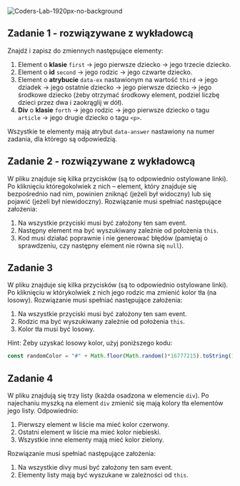 ![Coders-Lab-1920px-no-background](https://user-images.githubusercontent.com/30623667/104709387-2b7ac180-571f-11eb-9b94-517aa6d501c9.png)



## Zadanie 1 - rozwiązywane z wykładowcą

Znajdź i zapisz do zmiennych następujące elementy:
1. Element o **klasie** ```first``` -> jego pierwsze dziecko -> jego trzecie dziecko.
2. Element o **id** ```second``` -> jego rodzic -> jego czwarte dziecko.
3. Element o **atrybucie** ```data-ex``` nastawionym na wartość ```third``` -> jego dziadek -> jego ostatnie dziecko -> jego pierwsze dziecko -> jego środkowe dziecko (żeby otrzymać środkowy element, podziel liczbę dzieci przez dwa i zaokrąglij w dół).
4. **Div** o **klasie** ```forth``` -> jego rodzic -> jego pierwsze dziecko o tagu ```article``` -> jego drugie dziecko o tagu ```<p>```.

Wszystkie te elementy mają atrybut ```data-answer``` nastawiony na numer zadania, dla którego są odpowiedzią.



## Zadanie 2 - rozwiązywane z wykładowcą

W pliku znajduje się kilka przycisków (są to odpowiednio ostylowane linki). Po kliknięciu któregokolwiek z nich –
element, który znajduje się bezpośrednio nad nim, powinien zniknąć (jeżeli był widoczny) lub się pojawić (jeżeli był
niewidoczny). Rozwiązanie musi spełniać następujące założenia:

1. Na wszystkie przyciski musi być założony ten sam event.
2. Następny element ma być wyszukiwany zależnie od położenia `this`.
3. Kod musi działać poprawnie i nie generować błędów (pamiętaj o sprawdzeniu, czy następny element nie równa się `null`).



## Zadanie 3

W pliku znajduje się kilka przycisków (są to odpowiednio ostylowane linki). Po kliknięciu w którykolwiek z nich jego rodzic ma zmienić kolor tła (na losowy).
Rozwiązanie musi spełniać następujące założenia:
1. Na wszystkie przyciski musi być założony ten sam event.
2. Rodzic ma być wyszukiwany zależnie od położenia ```this```.
3. Kolor tła musi być losowy.

Hint:
Żeby uzyskać losowy kolor, użyj poniższego kodu:
```JavaScript
const randomColor = "#" + Math.floor(Math.random()*16777215).toString(16);
```



## Zadanie 4

W pliku znajdują się trzy listy (każda osadzona w elemencie ```div```). Po najechaniu myszką na element ```div``` zmienić się mają kolory tła elementów jego listy. Odpowiednio:
1. Pierwszy element w liście ma mieć kolor czerwony.
2. Ostatni element w liście ma mieć kolor niebieski.
3. Wszystkie inne elementy mają mieć kolor zielony.

Rozwiązanie musi spełniać następujące założenia:
1. Na wszystkie divy musi być założony ten sam event.
2. Elementy listy mają być wyszukane w zależności od ```this```.

